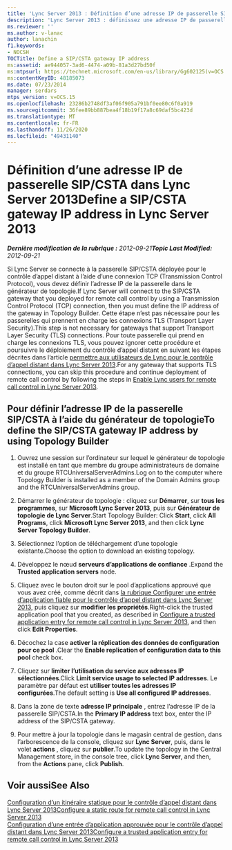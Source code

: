 ```yaml
---
title: 'Lync Server 2013 : Définition d’une adresse IP de passerelle SIP/CSTA'
description: 'Lync Server 2013 : définissez une adresse IP de passerelle SIP/CSTA.'
ms.reviewer: ''
ms.author: v-lanac
author: lanachin
f1.keywords:
- NOCSH
TOCTitle: Define a SIP/CSTA gateway IP address
ms:assetid: ae944057-3ad6-4474-a09b-81a3d27bd50f
ms:mtpsurl: https://technet.microsoft.com/en-us/library/Gg602125(v=OCS.15)
ms:contentKeyID: 48185073
ms.date: 07/23/2014
manager: serdars
mtps_version: v=OCS.15
ms.openlocfilehash: 23286b2748df3af06f905a791bf0ee80c6f0a919
ms.sourcegitcommit: 36fee89bb887bea4f18b19f17a8c69daf5bc423d
ms.translationtype: MT
ms.contentlocale: fr-FR
ms.lasthandoff: 11/26/2020
ms.locfileid: "49431140"
---
```

# <a name="define-a-sipcsta-gateway-ip-address-in-lync-server-2013"></a><span data-ttu-id="0d6f6-103">Définition d’une adresse IP de passerelle SIP/CSTA dans Lync Server 2013</span><span class="sxs-lookup"><span data-stu-id="0d6f6-103">Define a SIP/CSTA gateway IP address in Lync Server 2013</span></span>

<div data-xmlns="http://www.w3.org/1999/xhtml">

<div class="topic" data-xmlns="http://www.w3.org/1999/xhtml" data-msxsl="urn:schemas-microsoft-com:xslt" data-cs="https://msdn.microsoft.com/">

<div data-asp="https://msdn2.microsoft.com/asp">



</div>

<div id="mainSection">

<div id="mainBody"><span data-ttu-id="0d6f6-104">

<span> </span></span><span class="sxs-lookup"><span data-stu-id="0d6f6-104">

<span> </span></span></span>

<span data-ttu-id="0d6f6-105">_**Dernière modification de la rubrique :** 2012-09-21_</span><span class="sxs-lookup"><span data-stu-id="0d6f6-105">_**Topic Last Modified:** 2012-09-21_</span></span>

<span data-ttu-id="0d6f6-106">Si Lync Server se connecte à la passerelle SIP/CSTA déployée pour le contrôle d’appel distant à l’aide d’une connexion TCP (Transmission Control Protocol), vous devez définir l’adresse IP de la passerelle dans le générateur de topologie.</span><span class="sxs-lookup"><span data-stu-id="0d6f6-106">If Lync Server will connect to the SIP/CSTA gateway that you deployed for remote call control by using a Transmission Control Protocol (TCP) connection, then you must define the IP address of the gateway in Topology Builder.</span></span> <span data-ttu-id="0d6f6-107">Cette étape n’est pas nécessaire pour les passerelles qui prennent en charge les connexions TLS (Transport Layer Security).</span><span class="sxs-lookup"><span data-stu-id="0d6f6-107">This step is not necessary for gateways that support Transport Layer Security (TLS) connections.</span></span> <span data-ttu-id="0d6f6-108">Pour toute passerelle qui prend en charge les connexions TLS, vous pouvez ignorer cette procédure et poursuivre le déploiement du contrôle d’appel distant en suivant les étapes décrites dans l’article [permettre aux utilisateurs de Lync pour le contrôle d’appel distant dans Lync Server 2013](lync-server-2013-enable-lync-users-for-remote-call-control.md).</span><span class="sxs-lookup"><span data-stu-id="0d6f6-108">For any gateway that supports TLS connections, you can skip this procedure and continue deployment of remote call control by following the steps in [Enable Lync users for remote call control in Lync Server 2013](lync-server-2013-enable-lync-users-for-remote-call-control.md).</span></span>

<div>

## <a name="to-define-the-sipcsta-gateway-ip-address-by-using-topology-builder"></a><span data-ttu-id="0d6f6-109">Pour définir l’adresse IP de la passerelle SIP/CSTA à l’aide du générateur de topologie</span><span class="sxs-lookup"><span data-stu-id="0d6f6-109">To define the SIP/CSTA gateway IP address by using Topology Builder</span></span>

1.  <span data-ttu-id="0d6f6-110">Ouvrez une session sur l’ordinateur sur lequel le générateur de topologie est installé en tant que membre du groupe administrateurs de domaine et du groupe RTCUniversalServerAdmins.</span><span class="sxs-lookup"><span data-stu-id="0d6f6-110">Log on to the computer where Topology Builder is installed as a member of the Domain Admins group and the RTCUniversalServerAdmins group.</span></span>

2.  <span data-ttu-id="0d6f6-111">Démarrer le générateur de topologie : cliquez sur **Démarrer**, sur **tous les programmes**, sur **Microsoft Lync Server 2013**, puis sur **Générateur de topologie de Lync Server**.</span><span class="sxs-lookup"><span data-stu-id="0d6f6-111">Start Topology Builder: Click **Start**, click **All Programs**, click **Microsoft Lync Server 2013**, and then click **Lync Server Topology Builder**.</span></span>

3.  <span data-ttu-id="0d6f6-112">Sélectionnez l’option de téléchargement d’une topologie existante.</span><span class="sxs-lookup"><span data-stu-id="0d6f6-112">Choose the option to download an existing topology.</span></span>

4.  <span data-ttu-id="0d6f6-113">Développez le nœud **serveurs d’applications de confiance** .</span><span class="sxs-lookup"><span data-stu-id="0d6f6-113">Expand the **Trusted application servers** node.</span></span>

5.  <span data-ttu-id="0d6f6-114">Cliquez avec le bouton droit sur le pool d’applications approuvé que vous avez créé, comme décrit dans [la rubrique Configurer une entrée d’application fiable pour le contrôle d’appel distant dans Lync Server 2013](lync-server-2013-configure-a-trusted-application-entry-for-remote-call-control.md), puis cliquez sur **modifier les propriétés**.</span><span class="sxs-lookup"><span data-stu-id="0d6f6-114">Right-click the trusted application pool that you created, as described in [Configure a trusted application entry for remote call control in Lync Server 2013](lync-server-2013-configure-a-trusted-application-entry-for-remote-call-control.md), and then click **Edit Properties**.</span></span>

6.  <span data-ttu-id="0d6f6-115">Décochez la case **activer la réplication des données de configuration pour ce pool** .</span><span class="sxs-lookup"><span data-stu-id="0d6f6-115">Clear the **Enable replication of configuration data to this pool** check box.</span></span>

7.  <span data-ttu-id="0d6f6-116">Cliquez sur **limiter l’utilisation du service aux adresses IP sélectionnées**.</span><span class="sxs-lookup"><span data-stu-id="0d6f6-116">Click **Limit service usage to selected IP addresses**.</span></span> <span data-ttu-id="0d6f6-117">Le paramètre par défaut est **utiliser toutes les adresses IP configurées**.</span><span class="sxs-lookup"><span data-stu-id="0d6f6-117">The default setting is **Use all configured IP addresses**.</span></span>

8.  <span data-ttu-id="0d6f6-118">Dans la zone de texte **adresse IP principale** , entrez l’adresse IP de la passerelle SIP/CSTA.</span><span class="sxs-lookup"><span data-stu-id="0d6f6-118">In the **Primary IP address** text box, enter the IP address of the SIP/CSTA gateway.</span></span>

9.  <span data-ttu-id="0d6f6-119">Pour mettre à jour la topologie dans le magasin central de gestion, dans l’arborescence de la console, cliquez sur **Lync Server**, puis, dans le volet **actions** , cliquez sur **publier**.</span><span class="sxs-lookup"><span data-stu-id="0d6f6-119">To update the topology in the Central Management store, in the console tree, click **Lync Server**, and then, from the **Actions** pane, click **Publish**.</span></span>

</div>

<div>

## <a name="see-also"></a><span data-ttu-id="0d6f6-120">Voir aussi</span><span class="sxs-lookup"><span data-stu-id="0d6f6-120">See Also</span></span>


[<span data-ttu-id="0d6f6-121">Configuration d’un itinéraire statique pour le contrôle d’appel distant dans Lync Server 2013</span><span class="sxs-lookup"><span data-stu-id="0d6f6-121">Configure a static route for remote call control in Lync Server 2013</span></span>](lync-server-2013-configure-a-static-route-for-remote-call-control.md)  
[<span data-ttu-id="0d6f6-122">Configuration d’une entrée d’application approuvée pour le contrôle d’appel distant dans Lync Server 2013</span><span class="sxs-lookup"><span data-stu-id="0d6f6-122">Configure a trusted application entry for remote call control in Lync Server 2013</span></span>](lync-server-2013-configure-a-trusted-application-entry-for-remote-call-control.md)  
  

<span data-ttu-id="0d6f6-123"></div>

</div>

<span> </span>

</div>

</div>

</span><span class="sxs-lookup"><span data-stu-id="0d6f6-123"></div>

</div>

<span> </span>

</div>

</div>

</span></span></div>


